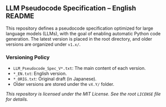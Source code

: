 ## LLM Pseudocode Specification – English README

This repository defines a pseudocode specification optimized for large language models (LLMs), with the goal of enabling automatic Python code generation. The latest version is placed in the root directory, and older versions are organized under `v1.x/`.

### Versioning Policy

- `LLM_Pseudocode_Spec_V*.txt`: The main content of each version.
- `*_EN.txt`: English version.
- `*_ORIG.txt`: Original draft (in Japanese).
- Older versions are stored under the `vX.Y/` folder.

*This repository is licensed under the MIT License. See the root `LICENSE` file for details.*

